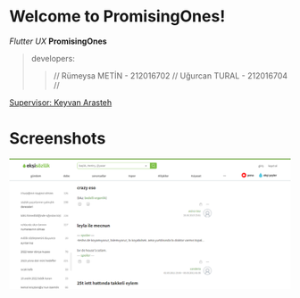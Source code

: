 # Welcome to PromisingOnes!

*Flutter* *UX* **PromisingOnes**
>developers:
>>// Rümeysa METİN - 212016702 //
>>Uğurcan TURAL - 212016704 //

[Supervisor: Keyvan Arasteh](https://github.com/keyvanarasteh/)

# Screenshots
![Ekşi Sözlük](https://github.com/keyvanarasteh/PromisingOnes/blob/main/application%20screenshots/eksi.png)
